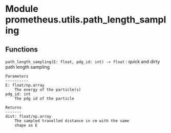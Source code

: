 Module prometheus.utils.path_length_sampling
============================================

Functions
---------

    
`path_length_sampling(E: float, pdg_id: int) ‑> float`
:   quick and dirty path length sampling
    
    Parameters
    ----------
    E: float/np.array
        The energy of the particle(s)
    pdg_id: int
        The pdg id of the particle
    
    Returns
    -------
    dist: float/np.array
        The sampled travelled distance in cm with the same
        shape as E